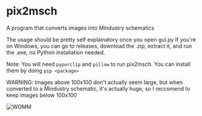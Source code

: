 # pix2msch
A program that converts images into Mindustry schematics

The usage should be pretty self explainatory once you open gui.py
If you're on Windows, you can go to releases, download the .zip, extract it, and run the .exe, no Python installation needed.

Note: You will need `pyperclip` and `pillow` to run pix2msch. You can install them by doing `pip <package>`

WARNING: Images above 100x100 don't actually seem large, but when converted to a Mindustry schematic, it's actually huge, so I reccomend to keep images below 100x100

  ![WOMM](https://cdn.discordapp.com/attachments/676843444274069504/677566642888376320/WOMM.png)
